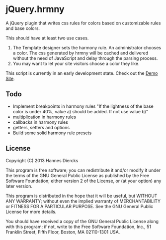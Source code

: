 jQuery.hrmny
============

A jQuery plugin that writes css rules for colors based on customizable rules and base colors.

This should have at least two use cases.
1. The Template designer sets the harmony rule. An administrator chooses a color. The css generated by hrmny will be cached and delivered without the need of JavaScript and delay through the parsing process.
2. You may want to let your site visitors choose a color they like.


This script is currently in an early development state.
Check out the [Demo Site](http://xiphe.github.com/jquery.hrmny/).


Todo
----

* Implement breakpoints in harmony rules "If the lightness of the base color is under 40%, value a) should be added. If not use value b)"
* multiplication in harmony rules
* callbacks in harmony rules
* getters, setters and options
* Build some solid harmony rule presets


License
-------

Copyright (C) 2013 Hannes Diercks

This program is free software; you can redistribute it and/or modify it under the terms of the GNU General Public License as published by the Free Software Foundation; either version 2 of the License, or (at your option) any later version.

This program is distributed in the hope that it will be useful, but WITHOUT ANY WARRANTY; without even the implied warranty of MERCHANTABILITY or FITNESS FOR A PARTICULAR PURPOSE. See the GNU General Public License for more details.

You should have received a copy of the GNU General Public License along with this program; if not, write to the Free Software Foundation, Inc., 51 Franklin Street, Fifth Floor, Boston, MA 02110-1301 USA.